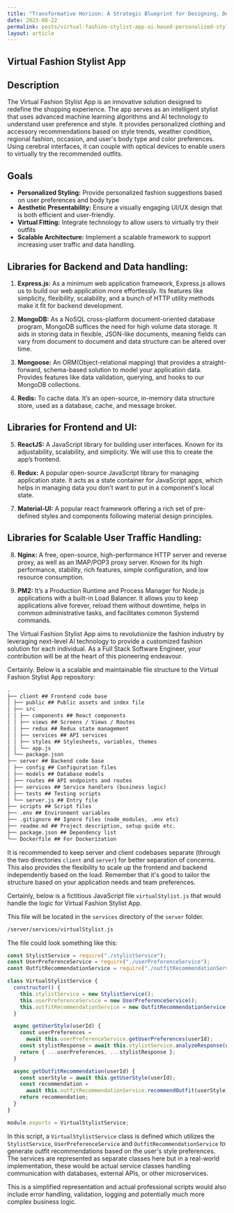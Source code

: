 ```yaml
---
title: "Transformative Horizon: A Strategic Blueprint for Designing, Developing, and Deploying a Scalable AI-Powered Virtual Fashion Stylist App with Robust Data Handling and Superior Performance for High User Traffic"
date: 2023-08-22
permalink: posts/virtual-fashion-stylist-app-ai-based-personalized-styling-scalable-data-handling
layout: article
---
```


## Virtual Fashion Stylist App

## Description

The Virtual Fashion Stylist App is an innovative solution designed to redefine the shopping experience. The app serves as an intelligent stylist that uses advanced machine learning algorithms and AI technology to understand user preference and style. It provides personalized clothing and accessory recommendations based on style trends, weather condition, regional fashion, occasion, and user's body type and color preferences. Using cerebral interfaces, it can couple with optical devices to enable users to virtually try the recommended outfits.

## Goals

- **Personalized Styling:** Provide personalized fashion suggestions based on user preferences and body type
- **Aesthetic Presentability:** Ensure a visually engaging UI/UX design that is both efficient and user-friendly.
- **Virtual Fitting:** Integrate technology to allow users to virtually try their outfits
- **Scalable Architecture:** Implement a scalable framework to support increasing user traffic and data handling.

## Libraries for Backend and Data handling:

1. **Express.js:** As a minimum web application framework, Express.js allows us to build our web application more effortlessly. Its features like simplicity, flexibility, scalability, and a bunch of HTTP utility methods make it fit for backend development.

2. **MongoDB:** As a NoSQL cross-platform document-oriented database program, MongoDB suffices the need for high volume data storage. It aids in storing data in flexible, JSON-like documents, meaning fields can vary from document to document and data structure can be altered over time.

3. **Mongoose:** An ORM(Object-relational mapping) that provides a straight-forward, schema-based solution to model your application data. Provides features like data validation, querying, and hooks to our MongoDB collections.

4. **Redis:** To cache data. It’s an open-source, in-memory data structure store, used as a database, cache, and message broker.

## Libraries for Frontend and UI:

5. **ReactJS:** A JavaScript library for building user interfaces. Known for its adjustability, scalability, and simplicity. We will use this to create the app’s frontend.

6. **Redux:** A popular open-source JavaScript library for managing application state. It acts as a state container for JavaScript apps, which helps in managing data you don't want to put in a component's local state.

7. **Material-UI:** A popular react framework offering a rich set of pre-defined styles and components following material design principles.

## Libraries for Scalable User Traffic Handling:

8. **Nginx:** A free, open-source, high-performance HTTP server and reverse proxy, as well as an IMAP/POP3 proxy server. Known for its high performance, stability, rich features, simple configuration, and low resource consumption.

9. **PM2:** It’s a Production Runtime and Process Manager for Node.js applications with a built-in Load Balancer. It allows you to keep applications alive forever, reload them without downtime, helps in common administrative tasks, and facilitates common Systemd commands.

The Virtual Fashion Stylist App aims to revolutionize the fashion industry by leveraging next-level AI technology to provide a customized fashion solution for each individual. As a Full Stack Software Engineer, your contribution will be at the heart of this pioneering endeavour.

Certainly. Below is a scalable and maintainable file structure to the Virtual Fashion Stylist App repository:

```markdown
.
├── client ## Frontend code base
│ ├── public ## Public assets and index file
│ ├── src  
│ │ ├── components ## React components
│ │ ├── views ## Screens / Views / Routes
│ │ ├── redux ## Redux state management
│ │ ├── services ## API services
│ │ ├── styles ## Stylesheets, variables, themes
│ │ └── app.js  
│ └── package.json  
├── server ## Backend code base
│ ├── config ## Configuration files
│ ├── models ## Database models
│ ├── routes ## API endpoints and routes
│ ├── services ## Service handlers (business logic)
│ ├── tests ## Testing scripts
│ └── server.js ## Entry file
├── scripts ## Script files
├── .env ## Environment variables
├── .gitignore ## Ignore files (node_modules, .env etc)
├── readme.md ## Project description, setup guide etc.
├── package.json ## Dependency list
└── Dockerfile ## For Dockerization
```

It is recommended to keep server and client codebases separate (through the two directories `client` and `server`) for better separation of concerns. This also provides the flexibility to scale up the frontend and backend independently based on the load. Remember that it's good to tailor the structure based on your application needs and team preferences.

Certainly, below is a fictitious JavaScript file `virtualStylist.js` that would handle the logic for Virtual Fashion Stylist App.

This file will be located in the `services` directory of the `server` folder.

```markdown
/server/services/virtualStylist.js
```

The file could look something like this:

```javascript
const StylistService = require("./stylistService");
const UserPreferenceService = require("./userPreferenceService");
const OutfitRecommendationService = require("./outfitRecommendationService");

class VirtualStylistService {
  constructor() {
    this.stylistService = new StylistService();
    this.userPreferenceService = new UserPreferenceService();
    this.outfitRecommendationService = new OutfitRecommendationService();
  }

  async getUserStyle(userId) {
    const userPreferences =
      await this.userPreferenceService.getUserPreferences(userId);
    const stylistResponse = await this.stylistService.analyzeResponse(userId);
    return { ...userPreferences, ...stylistResponse };
  }

  async getOutfitRecommendation(userId) {
    const userStyle = await this.getUserStyle(userId);
    const recommendation =
      await this.outfitRecommendationService.recommendOutfit(userStyle);
    return recommendation;
  }
}

module.exports = VirtualStylistService;
```

In this script, a `VirtualStylistService` class is defined which utilizes the `StylistService`, `UserPreferenceService` and `OutfitRecommendationService` to generate outfit recommendations based on the user's style preferences. The services are represented as separate classes here but in a real-world implementation, these would be actual service classes handling communication with databases, external APIs, or other microservices.

This is a simplified representation and actual professional scripts would also include error handling, validation, logging and potentially much more complex business logic.

